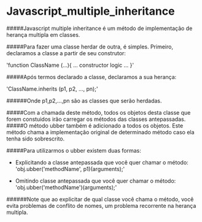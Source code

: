 Javascript_multiple_inheritance
===============================

#####Javascript multiple inheritance é um método de implementação de herança multipla em classes.

#####Para fazer uma classe herdar de outra, é simples. Primeiro, declaramos a classe a partir de seu construtor:

'function ClassName (...){
    ... constructor logic ...
}'

#####Após termos declarado a classe, declaramos a sua herança:

'ClassName.inherits (p1, p2, ..., pn);'

######Onde p1,p2,...,pn são as classes que serão herdadas.

#####Com a chamada deste método, todos os objetos desta classe que forem constuidos irão carregar os métodos das classes antepassadas.
#####O método ubber também é adicionado a todos os objetos. Este método chama a implementação original de determinado método caso ela tenha sido sobrescrito.

#####Para utilizarmos o ubber existem duas formas:
* Explicitando a classe antepassada que você quer chamar o método: 'obj.ubber('methodName', p1)(arguments);'
  
* Omitindo classe antepassada que você quer chamar o método: 'obj.ubber('methodName')(arguments);'
  
######Note que ao explicitar de qual classe você chama o método, você evita problemas de conflito de nomes, um problema recorrente na herança multipla.